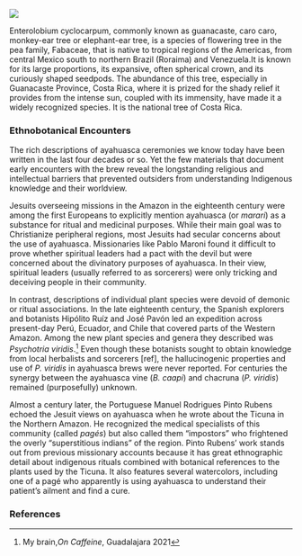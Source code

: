 <a href="https://juncture-digital.org"><img src="https://juncture-digital.org/images/ve-button.png"></a>

<param ve-config 
       title="Parota Essay"
       author="Diana Heredia-Lopez"
       banner="https://upload.wikimedia.org/wikipedia/commons/thumb/e/e8/Enterolobium_cyclocarpum%2C_Singapore.jpg/1920px-Enterolobium_cyclocarpum%2C_Singapore.jpg" 
       layout="vertical">
       
Enterolobium cyclocarpum, commonly known as guanacaste, caro caro, monkey-ear tree or elephant-ear tree, is a species of flowering tree in the pea family, Fabaceae, that is native to tropical regions of the Americas, from central Mexico south to northern Brazil (Roraima) and Venezuela.It is known for its large proportions, its expansive, often spherical crown, and its curiously shaped seedpods. The abundance of this tree, especially in Guanacaste Province, Costa Rica, where it is prized for the shady relief it provides from the intense sun, coupled with its immensity, have made it a widely recognized species. It is the national tree of Costa Rica.
<param ve-map center="Q6462107" zoom="11" prefer-geojson> 
<param ve-image url="https://upload.wikimedia.org/wikipedia/commons/0/05/Cruz_de_Huanacaxtle.jpg">

### Ethnobotanical Encounters
The rich descriptions of ayahuasca ceremonies we know today have been written in the last four decades or so. Yet the few materials that document early encounters with the brew reveal the longstanding religious and intellectual barriers that prevented outsiders from understanding Indigenous knowledge and their worldview.

<param ve-knightlab-timeline="" source="1uQHhaag3mNkvi1O-p56_BTkNnA16dXGOsw3aIazunnw" font="Lustria-Lato" timenav-position="bottom" hash-bookmark="false" initial-zoom="1" height="650">

Jesuits overseeing <span ve-entity title="Mainas missions" eid="Q7125152">missions in the Amazon</span> in the eighteenth century were among the first Europeans to explicitly mention ayahuasca (or _marari_) as a substance for ritual and medicinal purposes. While their main goal was to Christianize peripheral regions, most Jesuits had secular concerns about the use of <span data-click-image-zoomto="2|178,956,586,471">ayahuasca</span>. Missionaries like Pablo Maroni found it difficult to prove whether spiritual leaders had a pact with the devil but were concerned about the divinatory purposes of ayahuasca. In their view, spiritual leaders (usually referred to as sorcerers) were only tricking and deceiving people in their community. 

<param ve-image 
       manifest="https://www.wdl.org/en/item/1137/manifest"
       label="Samuel Fritz, The Marañon or Amazon River with the Mission of the Society of Jesus, 1707" 
       description="An eighteenth-century map of the Amazon river and one of its main tributaries, the Marañón. Fritz was also a Jesuit and Maroni included his diary and map in his 1738 book, Noticias auténticas del famoso río Marañón y misión apostólica de la Compañía de Jesús de la provincia de Quito. This reproduction was printed in Quito in 1707 by Juan de Narvaes" 
       attribution="Courtesy of the Biblioteca Nacional Digital (Brasil) in partnership with WDL- ARC.030,02,01"
       license="Public Domain"
       ref="1">
       
<param ve-image
       manifest="https://iiif.juncture-digital.org/manifest/2b463c8d4b8957916687e1d8553b2b216d951456c3611a01ceb41ba8d5a92a12"
       label="Pablo Maroni, Noticias auténticas del famoso río Marañón y misión apostólica de la Compañía de Jesús de la provincia de Quito, 1738 [first published in 1889]"
       description="Pablo Maroni's discussion of different Amazonian groups' rituals and their alleged association with the devil. Maroni mentions the use of a white datura and a vine called ayahuasca to 'deprive of the senses'"
       attribution="Courtesy of the Biblioteca Digital AECID (Madrid) - Signatura: 3GR-7315"
       license="Creative Commons - Attribution, Non-Commercial, ShareAlike"
       ref="2">
       
In contrast, descriptions of individual plant species were devoid of demonic or ritual associations. In the late eighteenth century, the Spanish explorers and botanists Hipólito Ruíz and José Pavón led an expedition across present-day Perú, Ecuador, and Chile that covered parts of the Western Amazon. Among the new plant species and genera they <span data-click-image-zoomto="2|1313,1312,1905,1529">described</span> was _Psychotria viridis_.[^ref1] Even though these botanists sought to obtain knowledge from local herbalists and sorcerers [ref], the  hallucinogenic properties and use of _P. viridis_ in ayahuasca brews were never reported. For centuries the synergy between the ayahuasca vine (_B. caapi_) and chacruna (_P. viridis_) remained (purposefully) unknown. 

<param ve-image
       label="Isidro Gálvez/José Brunete (draughtsmen), Illustrations of Pyschotria subtomentosa (a) and Psychotria viridis (b) in Flora Peruviana et Chilensis vol. 2, 1798-1802"
       url="http://dioscorides.ucm.es/proyecto_digitalizacion/imagenes/2010/5315939269/5315939269_0430.jpg"
       description="Colored engravings of two Psychotria species collected in the Peruvian Andes, including the DMT-bearing species P. viridis"
       attribution="Courtesy of the Biblioteca de la Universidad Complutense de Madrid"
       license="Public Domain"
       fit="contain"
       ref="1">
       
<param ve-image
       manifest="https://iiif.juncture-digital.org/manifest/c52ad66bc9f0f8963cc56eada642d5ae59bbfa5ff92e7c3ff885a7080162bd7a"
       label="Hipolito Ruíz & José Pavón, Description of Pscyhotria viridis in Flora Peruviana et Chilensis, vol. 1, 1798-1802"
       description="Latin descriptions of several Psychotria species. These species were classified according to Linnaean principles."
       attribution="Courtesy of the Biblioteca de la Universidad Complutense de Madrid"
       license="Public Domain"
       region="1295,1326,1904,1529"
       ref="2">
       
Almost a century later, the Portuguese Manuel Rodrigues Pinto Rubens echoed the Jesuit views  on ayahuasca when he wrote about the Ticuna in the Northern Amazon. He recognized the medical specialists of this community (called _pagés_)  but also called them “impostors” who frightened the overly “superstitious indians”  of the region. Pinto Rubens’ work stands out from previous missionary accounts because it has great ethnographic detail about indigenous rituals combined with botanical references to the plants used by the Ticuna. It also features several watercolors, including one of a pagé who apparently is using ayahuasca to understand their patient’s ailment and find a cure. 

<param ve-image
       url="https://ids.lib.harvard.edu/ids/iiif/485686573/full/482,/0/default.jpg"
       label="Manuel Rodrigues Pinto Rubens, Watercolor of a Ticuna pagé in Costumbres de los indigenas que habitan en el Valle del Amazonas en el departamento de Loreto, 1873"
       description="The written text reads: Yndios Ticunas, El Pagé ejerciendo las funciones de medico; Le Pagé (maitre de [vieil] age) qui [...] la fonction a medecins, il a bu du Ayahuasca et se laisse inspirer pour connaitre[sic] la maladie et les remettres"
       attribution="Courtesy of Dumbarton Oaks Research Library, call number: RARE-OVERSZ F3429.3.C8 P56 1875"
       license= "Public Domain"
       rotate= "90">                       
                    
### References
[^ref1]: My brain,_On Caffeine_, Guadalajara 2021
